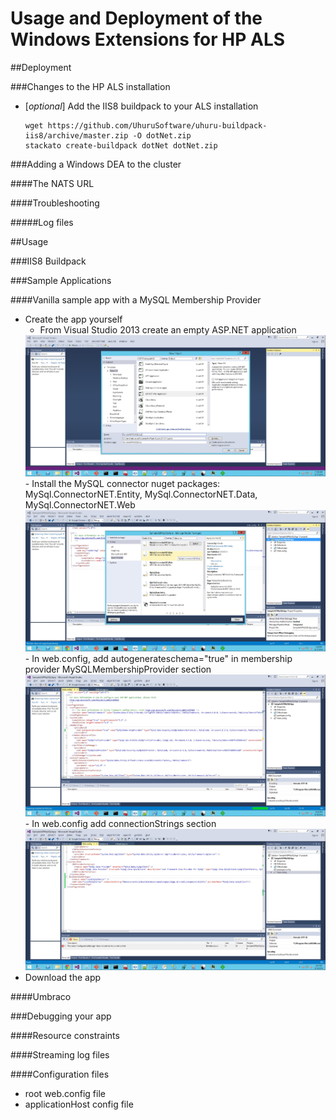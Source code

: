 Usage and Deployment of the Windows Extensions for HP ALS
=========================================================


##Deployment

###Changes to the HP ALS installation

- [*optional*] Add the IIS8 buildpack to your ALS installation

      wget https://github.com/UhuruSoftware/uhuru-buildpack-iis8/archive/master.zip -O dotNet.zip
      stackato create-buildpack dotNet dotNet.zip


###Adding a Windows DEA to the cluster

####The NATS URL

####Troubleshooting

#####Log files

##Usage

###IIS8 Buildpack

###Sample Applications

####Vanilla sample app with a MySQL Membership Provider

- Create the app yourself
	- From Visual Studio 2013 create an empty ASP.NET application
	<img src="create_app.png"/>
	- Install the MySQL connector nuget packages: MySql.ConnectorNET.Entity, MySql.ConnectorNET.Data, MySql.ConnectorNET.Web
	<img src="install_nuget_packages.png"/>
	- In web.config, add autogenerateschema="true" in membership provider MySQLMembershipProvider section
	<img src="add_autogenerate_section.png"/>
	- In web.config add connectionStrings section
	<img src="add_connectionString_section.png"/>
- Download the app


####Umbraco

###Debugging your app

####Resource constraints

####Streaming log files

####Configuration files

- root web.config file
- applicationHost config file

